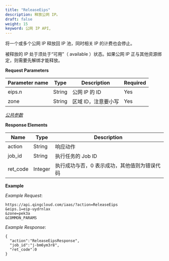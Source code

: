 ```yaml
---
title: "ReleaseEips"
description: 释放公网 IP。
draft: false
weight: 15
keyword: 公网 IP API,
---
```


将一个或多个公网 IP 释放回 IP 池，同时相关 IP 的计费也会停止。

被释放的 IP 处于须处于“可用”（ available ）状态。如果公网 IP 正与其他资源绑定，则需要先解绑才能释放。

**Request Parameters**

| Parameter name | Type | Description | Required |
| --- | --- | --- | --- |
| eips.n | String | 公网 IP 的 ID | Yes |
| zone | String | 区域 ID，注意要小写 | Yes |

[_公共参数_](../../gei_api/parameters/)

**Response Elements**

| Name | Type | Description |
| --- | --- | --- |
| action | String | 响应动作 |
| job_id | String | 执行任务的 Job ID |
| ret_code | Integer | 执行成功与否，0 表示成功，其他值则为错误代码 |

**Example**

_Example Request_:

```
https://api.qingcloud.com/iaas/?action=ReleaseEips
&eips.1=eip-uydrnlax
&zone=pek3a
&COMMON_PARAMS
```

_Example Response_:

```
{
  "action":"ReleaseEipsResponse",
  "job_id":"j-bm6ym3r8",
  "ret_code":0
}
```
